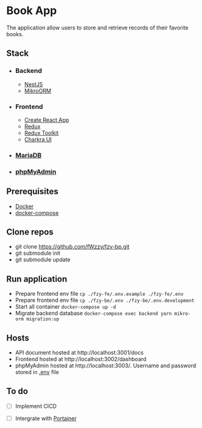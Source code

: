 # Book App

The application allow users to store and retrieve records of their favorite books.

## Stack
- ### Backend
  - [NestJS](https://nestjs.com/)
  - [MikroORM](https://mikro-orm.io/)
- ### Frontend
  - [Create React App](https://github.com/facebook/create-react-app)
  - [Redux](https://redux.js.org/)
  - [Redux Toolkit](https://redux-toolkit.js.org/)
  - [Charkra UI](https://chakra-ui.com/)
  
- ### [MariaDB](https://mariadb.org/)
- ### [phpMyAdmin](https://www.phpmyadmin.net/)

## Prerequisites
  - [Docker](https://docs.docker.com/get-docker/)
  - [docker-compose](https://docs.docker.com/compose/install/)
  
## Clone repos
  - git clone https://github.com/fWzzy/fzy-bp.git
  - git submodule init
  - git submodule update

## Run application
 - Prepare frontend env file `cp ./fzy-fe/.env.example ./fzy-fe/.env`
 - Prepare frontend env file `cp ./fzy-be/.env ./fzy-be/.env.development`
 - Start all container `docker-compose up -d`
 - Migrate backend database `docker-compose exec backend yarn mikro-orm migration:up`

## Hosts
- API document hosted at http://localhost:3001/docs
- Frontend hosted at http://localhost:3002/dashboard
- phpMyAdmin hosted at http://localhost:3003/. Username and password stored in [.env](./.env) file

## To do

- [ ] Implement CICD
- [ ] Intergrate with [Portainer](https://www.portainer.io/)

